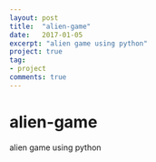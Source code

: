 ```yaml
---
layout: post
title:  "alien-game"
date:   2017-01-05
excerpt: "alien game using python"
project: true
tag:
- project
comments: true
---
```

# alien-game
alien game using python
